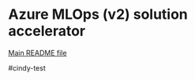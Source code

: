 # Azure MLOps (v2) solution accelerator

[Main README file](https://github.com/Azure/mlops-v2/blob/main/README.md)

#cindy-test